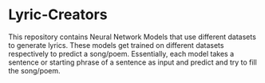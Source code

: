 # Lyric-Creators
This repository contains Neural Network Models that use different datasets to generate lyrics.
These models get trained on different datasets respectively to predict a song/poem.
Essentially, each model takes a sentence or starting phrase of a sentence as input and predict and try to fill the song/poem. 
